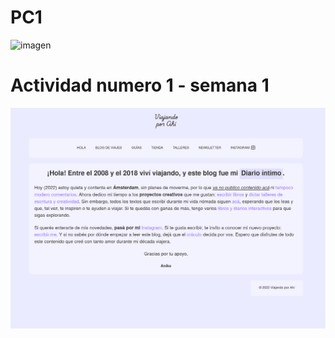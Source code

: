 # PC1
![imagen](https://github.com/user-attachments/assets/e7da10e6-47b6-447a-adb3-fe1455dd1521)

# Actividad numero 1 - semana 1

![Actividad 1](./Tarea1/tarea1.png)
